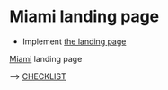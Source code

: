 # Miami landing page
- Implement [the landing page](https://www.figma.com/file/nHz8bflIwJaWP3P99vKTH5/miami_home_new?node-id=0%3A2)

[Miami](https://rustron.github.io/layout_miami/) landing page

--> [CHECKLIST](https://github.com/mate-academy/layout_miami/blob/master/checklist.md)
